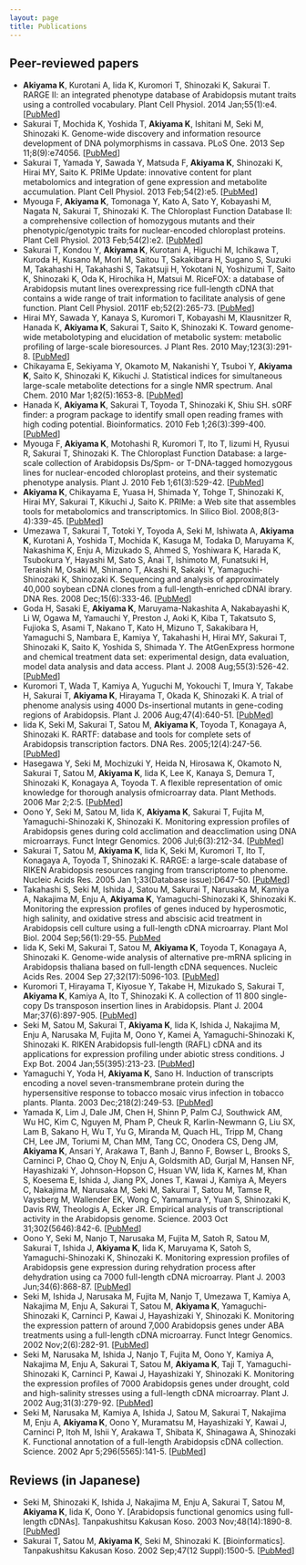 ```yaml
---
layout: page
title: Publications
---
```


## Peer-reviewed papers

- **Akiyama K**, Kurotani A, Iida K, Kuromori T, Shinozaki K, Sakurai T. RARGE II: an integrated phenotype database of Arabidopsis mutant traits using a controlled vocabulary. Plant Cell Physiol. 2014 Jan;55(1):e4. [[PubMed](http://www.ncbi.nlm.nih.gov/pubmed/24272250)]
- Sakurai T, Mochida K, Yoshida T, **Akiyama K**, Ishitani M, Seki M, Shinozaki K. Genome-wide discovery and information resource development of DNA polymorphisms in cassava. PLoS One. 2013 Sep 11;8(9):e74056. [[PubMed](http://www.ncbi.nlm.nih.gov/pubmed/24040164)]
- Sakurai T, Yamada Y, Sawada Y, Matsuda F, **Akiyama K**, Shinozaki K, Hirai MY, Saito K. PRIMe Update: innovative content for plant metabolomics and integration of gene expression and metabolite accumulation. Plant Cell Physiol. 2013 Feb;54(2):e5. [[PubMed](http://www.ncbi.nlm.nih.gov/pubmed/23292601)]
- Myouga F, **Akiyama K**, Tomonaga Y, Kato A, Sato Y, Kobayashi M, Nagata N, Sakurai T, Shinozaki K. The Chloroplast Function Database II: a comprehensive collection of homozygous mutants and their phenotypic/genotypic traits for nuclear-encoded chloroplast proteins. Plant Cell Physiol. 2013 Feb;54(2):e2. [[PubMed](http://www.ncbi.nlm.nih.gov/pubmed/23230006)]
- Sakurai T, Kondou Y, **Akiyama K**, Kurotani A, Higuchi M, Ichikawa T, Kuroda H, Kusano M, Mori M, Saitou T, Sakakibara H, Sugano S, Suzuki M, Takahashi H, Takahashi S, Takatsuji H, Yokotani N, Yoshizumi T, Saito K, Shinozaki K, Oda K, Hirochika H, Matsui M. RiceFOX: a database of Arabidopsis mutant lines overexpressing rice full-length cDNA that contains a wide range of trait information to facilitate analysis of gene function. Plant Cell Physiol. 2011F eb;52(2):265-73. [[PubMed](http://www.ncbi.nlm.nih.gov/pubmed/21186176)]
- Hirai MY, Sawada Y, Kanaya S, Kuromori T, Kobayashi M, Klausnitzer R, Hanada K, **Akiyama K**, Sakurai T, Saito K, Shinozaki K. Toward genome-wide metabolotyping and elucidation of metabolic system: metabolic profiling of large-scale bioresources. J Plant Res. 2010 May;123(3):291-8. [[PubMed](http://www.ncbi.nlm.nih.gov/pubmed/20369372)]
- Chikayama E, Sekiyama Y, Okamoto M, Nakanishi Y, Tsuboi Y, **Akiyama K**, Saito K, Shinozaki K, Kikuchi J. Statistical indices for simultaneous large-scale metabolite detections for a single NMR spectrum. Anal Chem. 2010 Mar 1;82(5):1653-8. [[PubMed](http://www.ncbi.nlm.nih.gov/pubmed/20128615)]
- Hanada K, **Akiyama K**, Sakurai T, Toyoda T, Shinozaki K, Shiu SH. sORF finder: a program package to identify small open reading frames with high coding potential. Bioinformatics. 2010 Feb 1;26(3):399-400. [[PubMed](http://www.ncbi.nlm.nih.gov/pubmed/20008477)]
- Myouga F, **Akiyama K**, Motohashi R, Kuromori T, Ito T, Iizumi H, Ryusui R, Sakurai T, Shinozaki K. The Chloroplast Function Database: a large-scale collection of Arabidopsis Ds/Spm- or T-DNA-tagged homozygous lines for nuclear-encoded chloroplast proteins, and their systematic phenotype analysis. Plant J. 2010 Feb 1;61(3):529-42. [[PubMed](http://www.ncbi.nlm.nih.gov/pubmed/19912565)]
- **Akiyama K**, Chikayama E, Yuasa H, Shimada Y, Tohge T, Shinozaki K, Hirai MY, Sakurai T, Kikuchi J, Saito K. PRIMe: a Web site that assembles tools for metabolomics and transcriptomics. In Silico Biol. 2008;8(3-4):339-45. [[PubMed](http://www.ncbi.nlm.nih.gov/pubmed/19032166)]
- Umezawa T, Sakurai T, Totoki Y, Toyoda A, Seki M, Ishiwata A, **Akiyama K**, Kurotani A, Yoshida T, Mochida K, Kasuga M, Todaka D, Maruyama K, Nakashima K, Enju A, Mizukado S, Ahmed S, Yoshiwara K, Harada K, Tsubokura Y, Hayashi M, Sato S, Anai T, Ishimoto M, Funatsuki H, Teraishi M, Osaki M, Shinano T, Akashi R, Sakaki Y, Yamaguchi-Shinozaki K, Shinozaki K. Sequencing and analysis of approximately 40,000 soybean cDNA clones from a full-length-enriched cDNAl ibrary. DNA Res. 2008 Dec;15(6):333-46. [[PubMed](http://www.ncbi.nlm.nih.gov/pubmed/18927222)]
- Goda H, Sasaki E, **Akiyama K**, Maruyama-Nakashita A, Nakabayashi K, Li W, Ogawa M, Yamauchi Y, Preston J, Aoki K, Kiba T, Takatsuto S, Fujioka S, Asami T, Nakano T, Kato H, Mizuno T, Sakakibara H, Yamaguchi S, Nambara E, Kamiya Y, Takahashi H, Hirai MY, Sakurai T, Shinozaki K, Saito K, Yoshida S, Shimada Y. The AtGenExpress hormone and chemical treatment data set: experimental design, data evaluation, model data analysis and data access. Plant J. 2008 Aug;55(3):526-42. [[PubMed](http://www.ncbi.nlm.nih.gov/pubmed/18419781)]
- Kuromori T, Wada T, Kamiya A, Yuguchi M, Yokouchi T, Imura Y, Takabe H, Sakurai T, **Akiyama K**, Hirayama T, Okada K, Shinozaki K. A trial of phenome analysis using 4000 Ds-insertional mutants in gene-coding regions of Arabidopsis. Plant J. 2006 Aug;47(4):640-51. [[PubMed](http://www.ncbi.nlm.nih.gov/pubmed/16813574)]
- Iida K, Seki M, Sakurai T, Satou M, **Akiyama K**, Toyoda T, Konagaya A, Shinozaki K. RARTF: database and tools for complete sets of Arabidopsis transcription factors. DNA Res. 2005;12(4):247-56. [[PubMed](http://www.ncbi.nlm.nih.gov/pubmed/16769687)]
- Hasegawa Y, Seki M, Mochizuki Y, Heida N, Hirosawa K, Okamoto N, Sakurai T, Satou M, **Akiyama K**, Iida K, Lee K, Kanaya S, Demura T, Shinozaki K, Konagaya A, Toyoda T. A flexible representation of omic knowledge for thorough analysis ofmicroarray data. Plant Methods. 2006 Mar 2;2:5. [[PubMed](http://www.ncbi.nlm.nih.gov/pubmed/16509996)]
- Oono Y, Seki M, Satou M, Iida K, **Akiyama K**, Sakurai T, Fujita M, Yamaguchi-Shinozaki K, Shinozaki K. Monitoring expression profiles of Arabidopsis genes during cold acclimation and deacclimation using DNA microarrays. Funct Integr Genomics. 2006 Jul;6(3):212-34. [[PubMed](http://www.ncbi.nlm.nih.gov/pubmed/16463051)]
- Sakurai T, Satou M, **Akiyama K**, Iida K, Seki M, Kuromori T, Ito T, Konagaya A, Toyoda T, Shinozaki K. RARGE: a large-scale database of RIKEN Arabidopsis resources ranging from transcriptome to phenome. Nucleic Acids Res. 2005 Jan 1;33(Database issue):D647-50. [[PubMed](http://www.ncbi.nlm.nih.gov/pubmed/15608280)]
- Takahashi S, Seki M, Ishida J, Satou M, Sakurai T, Narusaka M, Kamiya A, Nakajima M, Enju A, **Akiyama K**, Yamaguchi-Shinozaki K, Shinozaki K. Monitoring the expression profiles of genes induced by hyperosmotic, high salinity, and oxidative stress and abscisic acid treatment in Arabidopsis cell culture using a full-length cDNA microarray. Plant Mol Biol. 2004 Sep;56(1):29-55. [PubMed](http://www.ncbi.nlm.nih.gov/pubmed/15604727)
- Iida K, Seki M, Sakurai T, Satou M, **Akiyama K**, Toyoda T, Konagaya A, Shinozaki K. Genome-wide analysis of alternative pre-mRNA splicing in Arabidopsis thaliana based on full-length cDNA sequences. Nucleic Acids Res. 2004 Sep 27;32(17):5096-103. [[PubMed](http://www.ncbi.nlm.nih.gov/pubmed/15452276)]
- Kuromori T, Hirayama T, Kiyosue Y, Takabe H, Mizukado S, Sakurai T, **Akiyama K**, Kamiya A, Ito T, Shinozaki K. A collection of 11 800 single-copy Ds transposon insertion lines in Arabidopsis. Plant J. 2004 Mar;37(6):897-905. [[PubMed](http://www.ncbi.nlm.nih.gov/pubmed/14996221)]
- Seki M, Satou M, Sakurai T, **Akiyama K**, Iida K, Ishida J, Nakajima M, Enju A, Narusaka M, Fujita M, Oono Y, Kamei A, Yamaguchi-Shinozaki K, Shinozaki K. RIKEN Arabidopsis full-length (RAFL) cDNA and its applications for expression profiling under abiotic stress conditions. J Exp Bot. 2004 Jan;55(395):213-23. [[PubMed](http://www.ncbi.nlm.nih.gov/pubmed/14673034)]
- Yamaguchi Y, Yoda H, **Akiyama K**, Sano H. Induction of transcripts encoding a novel seven-transmembrane protein during the hypersensitive response to tobacco mosaic virus infection in tobacco plants. Planta. 2003 Dec;218(2):249-53. [[PubMed](http://www.ncbi.nlm.nih.gov/pubmed/13680232)]
- Yamada K, Lim J, Dale JM, Chen H, Shinn P, Palm CJ, Southwick AM, Wu HC, Kim C, Nguyen M, Pham P, Cheuk R, Karlin-Newmann G, Liu SX, Lam B, Sakano H, Wu T, Yu G, Miranda M, Quach HL, Tripp M, Chang CH, Lee JM, Toriumi M, Chan MM, Tang CC, Onodera CS, Deng JM, **Akiyama K**, Ansari Y, Arakawa T, Banh J, Banno F, Bowser L, Brooks S, Carninci P, Chao Q, Choy N, Enju A, Goldsmith AD, Gurjal M, Hansen NF, Hayashizaki Y, Johnson-Hopson C, Hsuan VW, Iida K, Karnes M, Khan S, Koesema E, Ishida J, Jiang PX, Jones T, Kawai J, Kamiya A, Meyers C, Nakajima M, Narusaka M, Seki M, Sakurai T, Satou M, Tamse R, Vaysberg M, Wallender EK, Wong C, Yamamura Y, Yuan S, Shinozaki K, Davis RW, Theologis A, Ecker JR. Empirical analysis of transcriptional activity in the Arabidopsis genome. Science. 2003 Oct 31;302(5646):842-6. [[PubMed](http://www.ncbi.nlm.nih.gov/pubmed/14593172)]
- Oono Y, Seki M, Nanjo T, Narusaka M, Fujita M, Satoh R, Satou M, Sakurai T, Ishida J, **Akiyama K**, Iida K, Maruyama K, Satoh S, Yamaguchi-Shinozaki K, Shinozaki K. Monitoring expression profiles of Arabidopsis gene expression during rehydration process after dehydration using ca 7000 full-length cDNA microarray. Plant J. 2003 Jun;34(6):868-87. [[PubMed](http://www.ncbi.nlm.nih.gov/pubmed/12795706)]
- Seki M, Ishida J, Narusaka M, Fujita M, Nanjo T, Umezawa T, Kamiya A, Nakajima M, Enju A, Sakurai T, Satou M, **Akiyama K**, Yamaguchi-Shinozaki K, Carninci P, Kawai J, Hayashizaki Y, Shinozaki K. Monitoring the expression pattern of around 7,000 Arabidopsis genes under ABA treatments using a full-length cDNA microarray. Funct Integr Genomics. 2002 Nov;2(6):282-91. [[PubMed](http://www.ncbi.nlm.nih.gov/pubmed/12444421)]
- Seki M, Narusaka M, Ishida J, Nanjo T, Fujita M, Oono Y, Kamiya A, Nakajima M, Enju A, Sakurai T, Satou M, **Akiyama K**, Taji T, Yamaguchi-Shinozaki K, Carninci P, Kawai J, Hayashizaki Y, Shinozaki K. Monitoring the expression profiles of 7000 Arabidopsis genes under drought, cold and high-salinity stresses using a full-length cDNA microarray. Plant J. 2002 Aug;31(3):279-92. [[PubMed](http://www.ncbi.nlm.nih.gov/pubmed/12164808)]
- Seki M, Narusaka M, Kamiya A, Ishida J, Satou M, Sakurai T, Nakajima M, Enju A, **Akiyama K**, Oono Y, Muramatsu M, Hayashizaki Y, Kawai J, Carninci P, Itoh M, Ishii Y, Arakawa T, Shibata K, Shinagawa A, Shinozaki K. Functional annotation of a full-length Arabidopsis cDNA collection. Science. 2002 Apr 5;296(5565):141-5. [[PubMed](http://www.ncbi.nlm.nih.gov/pubmed/11910074)]

## Reviews (in Japanese)

- Seki M, Shinozaki K, Ishida J, Nakajima M, Enju A, Sakurai T, Satou M, **Akiyama K**, Iida K, Oono Y. [Arabidopsis functional genomics using full-length cDNAs]. Tanpakushitsu Kakusan Koso. 2003 Nov;48(14):1890-8. [[PubMed](http://www.ncbi.nlm.nih.gov/pubmed/14619414)]
- Sakurai T, Satou M, **Akiyama K**, Seki M, Shinozaki K. [Bioinformatics]. Tanpakushitsu Kakusan Koso. 2002 Sep;47(12 Suppl):1500-5. [[PubMed](http://www.ncbi.nlm.nih.gov/pubmed/12357601)]
